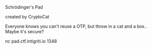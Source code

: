 Schrödinger's Pad


created by CryptoCat

Everyone knows you can't reuse a OTP, but throw in a cat and a box.. Maybe it's secure?

nc pad.ctf.intigriti.io 1348
